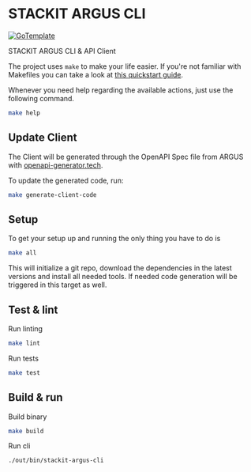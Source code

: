 # STACKIT ARGUS CLI

[![GoTemplate](https://img.shields.io/badge/go/template-black?logo=go)](https://github.com/SchwarzIT/go-template)

STACKIT ARGUS CLI & API Client

The project uses `make` to make your life easier. If you're not familiar with Makefiles you can take a look at [this quickstart guide](https://makefiletutorial.com).

Whenever you need help regarding the available actions, just use the following command.

```bash
make help
```

## Update Client

The Client will be generated through the OpenAPI Spec file from ARGUS with [openapi-generator.tech](https://openapi-generator.tech/).

To update the generated code, run:

```bash
make generate-client-code
```

## Setup

To get your setup up and running the only thing you have to do is

```bash
make all
```

This will initialize a git repo, download the dependencies in the latest versions and install all needed tools.
If needed code generation will be triggered in this target as well.

## Test & lint

Run linting

```bash
make lint
```

Run tests

```bash
make test
```
## Build & run

Build binary

```bash
make build
```

Run cli

```bash
./out/bin/stackit-argus-cli
```
